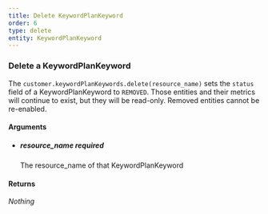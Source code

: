 ```yaml
---
title: Delete KeywordPlanKeyword 
order: 6
type: delete
entity: KeywordPlanKeyword 
---
```


### Delete a KeywordPlanKeyword 

The `customer.keywordPlanKeywords.delete(resource_name)` sets the `status` field of a KeywordPlanKeyword to `REMOVED`. Those entities and their metrics will continue to exist, but they will be read-only. Removed entities cannot be re-enabled.


#### Arguments

- ##### resource_name *required*
    The resource_name of that KeywordPlanKeyword


#### Returns

_Nothing_